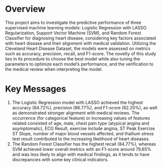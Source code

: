 # Overview
This project aims to investigate the predictive performance of three supervised machine learning models: Logistic Regression with LASSO Regularization, Support Vector Machine (SVM), and Random Forest Classifier for diagnosing heart disease, considering key factors associated with heart disease and their alignment with medical validation. Utilizing the Cleveland Heart Disease Dataset, the models were assessed on metrics such as accuracy, precision, recall, and F1-score. The novelty of this study lies in its procedure to choose the best model while also tuning the parameters to optimize each model’s performance, and the verification to the medical review when interpreting the model.

# Key Messages
1. The Logistic Regression model with LASSO achieved the highest accuracy (84.72%), precision (86.77%), and F1-score (82.20%), as well as demonstrated stronger alignment with medical reviews. The occurrence (for categorical feature) or increasing values of features related consisted of age, male, chest pain type (atypical angina and asymptomatic), ECG Result, exercise include angina, ST Peak Exercise ST Slope, number of major blood vessels affected, and thallium stress test result contributed to the increasing likelihood of heart diseases.
2. The Random Forest Classifier has the highest recall (84.77%), whereas SVM achieved lower overall metrics with an F1-score around 79.65% and was less likely to align with medical findings, as it tends to have discrepancies with some key clinical indicators.
